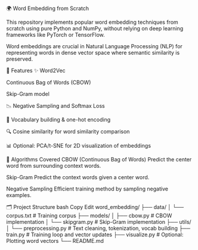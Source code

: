 🌍 Word Embedding from Scratch


This repository implements popular word embedding techniques from scratch using pure Python and NumPy, without relying on deep learning frameworks like PyTorch or TensorFlow.

Word embeddings are crucial in Natural Language Processing (NLP) for representing words in dense vector space where semantic similarity is preserved.

📌 Features
✨ Word2Vec

Continuous Bag of Words (CBOW)

Skip-Gram model

📉 Negative Sampling and Softmax Loss

🔡 Vocabulary building & one-hot encoding

🔍 Cosine similarity for word similarity comparison

📊 Optional: PCA/t-SNE for 2D visualization of embeddings

🧠 Algorithms Covered
CBOW (Continuous Bag of Words)
Predict the center word from surrounding context words.

Skip-Gram
Predict the context words given a center word.

Negative Sampling
Efficient training method by sampling negative examples.

🗂️ Project Structure
bash
Copy
Edit
word_embedding/
├── data/
│   └── corpus.txt                # Training corpus
├── models/
│   ├── cbow.py                   # CBOW implementation
│   └── skipgram.py               # Skip-Gram implementation
├── utils/
│   └── preprocessing.py          # Text cleaning, tokenization, vocab building
├── train.py                      # Training loop and vector updates
├── visualize.py                  # Optional: Plotting word vectors
└── README.md

